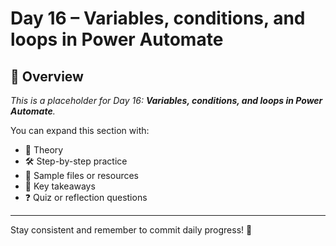 # Day 16 – Variables, conditions, and loops in Power Automate

## 📘 Overview

_This is a placeholder for Day 16: **Variables, conditions, and loops in Power Automate**._

You can expand this section with:
- 🧠 Theory
- 🛠️ Step-by-step practice
- 📁 Sample files or resources
- 📌 Key takeaways
- ❓ Quiz or reflection questions

---

Stay consistent and remember to commit daily progress! 🚀
